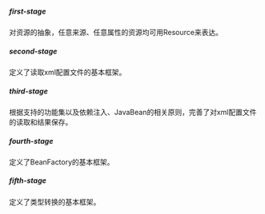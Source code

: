 ##### first-stage
对资源的抽象，任意来源、任意属性的资源均可用Resource来表达。

##### second-stage
定义了读取xml配置文件的基本框架。

##### third-stage
根据支持的功能集以及依赖注入、JavaBean的相关原则，完善了对xml配置文件的读取和结果保存。

##### fourth-stage
定义了BeanFactory的基本框架。

##### fifth-stage
定义了类型转换的基本框架。